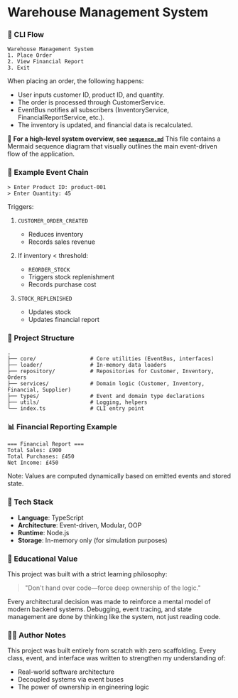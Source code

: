 # Warehouse Management System

### 🧠 CLI Flow

```
Warehouse Management System
1. Place Order
2. View Financial Report
3. Exit
```

When placing an order, the following happens:

- User inputs customer ID, product ID, and quantity.
- The order is processed through CustomerService.
- EventBus notifies all subscribers (InventoryService, FinancialReportService, etc.).
- The inventory is updated, and financial data is recalculated.

📁 **For a high-level system overview, see [`sequence.md`](./sequence.md)**
This file contains a Mermaid sequence diagram that visually outlines the main event-driven flow of the application.

### 🧪 Example Event Chain

```
> Enter Product ID: product-001
> Enter Quantity: 45
```

Triggers:

1. `CUSTOMER_ORDER_CREATED`

   - Reduces inventory
   - Records sales revenue

2. If inventory < threshold:

   - `REORDER_STOCK`
   - Triggers stock replenishment
   - Records purchase cost

3. `STOCK_REPLENISHED`

   - Updates stock
   - Updates financial report

### 📁 Project Structure

```
.
├── core/                 # Core utilities (EventBus, interfaces)
├── loader/               # In-memory data loaders
├── repository/           # Repositories for Customer, Inventory, Orders
├── services/             # Domain logic (Customer, Inventory, Financial, Supplier)
├── types/                # Event and domain type declarations
├── utils/                # Logging, helpers
└── index.ts              # CLI entry point
```

### 📊 Financial Reporting Example

```
=== Financial Report ===
Total Sales: £900
Total Purchases: £450
Net Income: £450
```

Note: Values are computed dynamically based on emitted events and stored state.

### 📌 Tech Stack

- **Language**: TypeScript
- **Architecture**: Event-driven, Modular, OOP
- **Runtime**: Node.js
- **Storage**: In-memory only (for simulation purposes)

### 🧠 Educational Value

This project was built with a strict learning philosophy:

> "Don't hand over code—force deep ownership of the logic."

Every architectural decision was made to reinforce a mental model of modern backend systems. Debugging, event tracing, and state management are done by thinking like the system, not just reading code.

### 🧑‍💻 Author Notes

This project was built entirely from scratch with zero scaffolding. Every class, event, and interface was written to strengthen my understanding of:

- Real-world software architecture
- Decoupled systems via event buses
- The power of ownership in engineering logic
